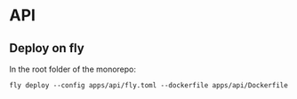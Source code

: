 # API

## Deploy on fly

In the root folder of the monorepo:
```
fly deploy --config apps/api/fly.toml --dockerfile apps/api/Dockerfile
```
